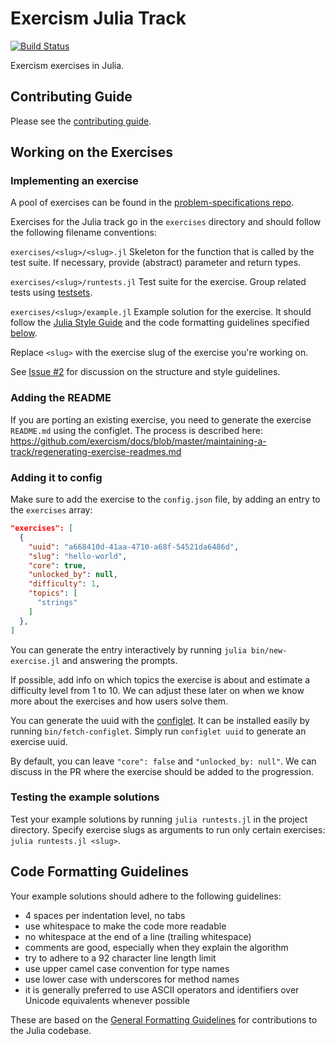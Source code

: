# Exercism Julia Track

[![Build Status](https://travis-ci.org/exercism/julia.svg?branch=master)](https://travis-ci.org/exercism/julia)

Exercism exercises in Julia.

## Contributing Guide

Please see the [contributing guide](https://github.com/exercism/docs/blob/master/contributing-to-language-tracks/README.md).

## Working on the Exercises

### Implementing an exercise

A pool of exercises can be found in the [problem-specifications repo](https://github.com/exercism/problem-specifications).

Exercises for the Julia track go in the `exercises` directory and should follow the following filename conventions:

`exercises/<slug>/<slug>.jl` Skeleton for the function that is called by the test suite. If necessary, provide (abstract) parameter and return types.

`exercises/<slug>/runtests.jl` Test suite for the exercise. Group related tests using [testsets](http://docs.julialang.org/en/release-0.5/stdlib/test/#working-with-test-sets).

`exercises/<slug>/example.jl` Example solution for the exercise. It should follow the [Julia Style Guide](http://docs.julialang.org/en/release-0.5/manual/style-guide/) and the code formatting guidelines specified [below](#code-formatting-guidelines).

Replace `<slug>` with the exercise slug of the exercise you're working on.

See [Issue #2](https://github.com/exercism/julia/issues/2) for discussion on the structure and style guidelines.

### Adding the README
If you are porting an existing exercise, you need to generate the exercise `README.md` using the configlet. The process is described here: https://github.com/exercism/docs/blob/master/maintaining-a-track/regenerating-exercise-readmes.md

### Adding it to config

Make sure to add the exercise to the `config.json` file, by adding an entry to the `exercises` array:
```json
"exercises": [
  {
    "uuid": "a668410d-41aa-4710-a68f-54521da6486d",
    "slug": "hello-world",
    "core": true,
    "unlocked_by": null,
    "difficulty": 1,
    "topics": [
      "strings"
    ]
  },
]
```

You can generate the entry interactively by running `julia bin/new-exercise.jl` and answering the prompts.

If possible, add info on which topics the exercise is about and estimate a difficulty level from 1 to 10. We can adjust these later on when we know more about the exercises and how users solve them.

You can generate the uuid with the [configlet](https://github.com/exercism/configlet). It can be installed easily by running `bin/fetch-configlet`. Simply run `configlet uuid` to generate an exercise uuid.

By default, you can leave `"core": false` and `"unlocked_by: null"`. We can discuss in the PR where the exercise should be added to the progression.

### Testing the example solutions
Test your example solutions by running `julia runtests.jl` in the project directory. Specify exercise slugs as arguments to run only certain exercises: `julia runtests.jl <slug>`.

## Code Formatting Guidelines
Your example solutions should adhere to the following guidelines:
- 4 spaces per indentation level, no tabs
- use whitespace to make the code more readable
- no whitespace at the end of a line (trailing whitespace)
- comments are good, especially when they explain the algorithm
- try to adhere to a 92 character line length limit
- use upper camel case convention for type names
- use lower case with underscores for method names
- it is generally preferred to use ASCII operators and identifiers over Unicode equivalents whenever possible

These are based on the [General Formatting Guidelines](https://github.com/JuliaLang/julia/blob/master/CONTRIBUTING.md#general-formatting-guidelines-for-julia-code-contributions) for contributions to the Julia codebase.
